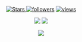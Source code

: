 
<p align="center">
  <a href="https://github.com/Juanx65?tab=repositories&sort=stargazers">
    <img alt="Stars" src="https://custom-icon-badges.demolab.com/github/stars/Juanx65?color=55960c&style=flat-round&labelColor=488207&logo=star"/>
  <a href="https://github.com/Juanx65?tab=followers">
    <img alt="followers" title="Follow me on Github" src="https://custom-icon-badges.demolab.com/github/followers/Juanx65?color=236ad3&labelColor=1155ba&style=flat-round&logo=person-add&label=Follow&logoColor=white"/></a>
  <a href="https://github.com/Juanx65/Simple-View-Counter">
    <img alt="views" title="GitHub profile views" src="https://komarev.com/ghpvc/?username=Juanx65&label=Profile%20views&color=0e75b6&labelColor=0e75b6&style=flat"/></a>
</p>

<p align='center'>
  <a align='left' > <img src="https://github-readme-stats.vercel.app/api?username=Juanx65&count_private=true&show_icons=true&theme=transparent&hide_border=true" <a>
  <a align='right' > <img src="https://github-readme-stats.vercel.app/api/top-langs/?username=Juanx65&layout=compact&theme=transparent&hide_border=true" <a>
</p>
<p align='center'> <a> <img src="https://github-readme-streak-stats.herokuapp.com/?user=Juanx65&theme=transparent&border=61dafb&hide_border=true" <a>

